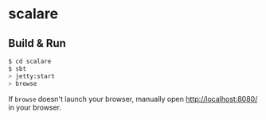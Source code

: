 # scalare #

## Build & Run ##

```sh
$ cd scalare
$ sbt
> jetty:start
> browse
```

If `browse` doesn't launch your browser, manually open [http://localhost:8080/](http://localhost:8080/) in your browser.
